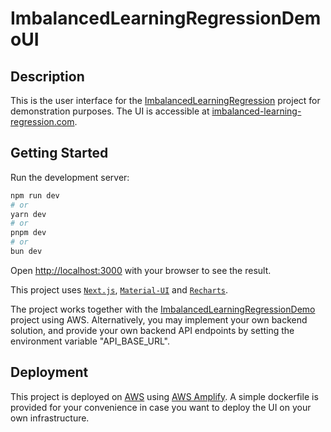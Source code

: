 # ImbalancedLearningRegressionDemoUI

## Description

This is the user interface for the [ImbalancedLearningRegression](https://github.com/paobranco/ImbalancedLearningRegression) project for demonstration purposes. The UI is accessible at [imbalanced-learning-regression.com](https://www.imbalanced-learning-regression.com).

## Getting Started

Run the development server:

```bash
npm run dev
# or
yarn dev
# or
pnpm dev
# or
bun dev
```

Open [http://localhost:3000](http://localhost:3000) with your browser to see the result.

This project uses [`Next.js`](https://nextjs.org), [`Material-UI`](https://mui.com) and [`Recharts`](https://recharts.org).

The project works together with the [ImbalancedLearningRegressionDemo](https://github.com/wuwenglei/ImbalancedLearningRegressionDemo) project using AWS. Alternatively, you may implement your own backend solution, and provide your own backend API endpoints by setting the environment variable "API_BASE_URL".

## Deployment

This project is deployed on [AWS](https://aws.amazon.com) using [AWS Amplify](https://aws.amazon.com/amplify). A simple dockerfile is provided for your convenience in case you want to deploy the UI on your own infrastructure.
